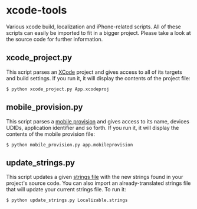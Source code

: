 xcode-tools
===========

Various xcode build, localization and iPhone-related scripts.
All of these scripts can easily be imported to fit in a bigger project.
Please take a look at the source code for further information.


xcode_project.py
----------------
This script parses an [XCode][] project and gives access to all of its targets
and build settings.
If you run it, it will display the contents of the project file:

    $ python xcode_project.py App.xcodeproj

[XCode]: http://developer.apple.com/technologies/tools/xcode.html


mobile_provision.py
-------------------
This script parses a [mobile provision][] and gives access to its name,
devices UDIDs, application identifier and so forth.
If you run it, it will display the contents of the mobile provision file:

    $ python mobile_provision.py app.mobileprovision

[mobile provision]: http://developer.apple.com/iphone/library/documentation/Xcode/Conceptual/iphone_development/128-Managing_Devices/devices.html

update_strings.py
-----------------
This script updates a given [strings file][] with the new strings found in
your project's source code.
You can also import an already-translated strings file that will update your
current strings file.
To run it:

    $ python update_strings.py Localizable.strings

[strings file]: http://developer.apple.com/iphone/library/documentation/MacOSX/Conceptual/BPInternational/Articles/StringsFiles.html
